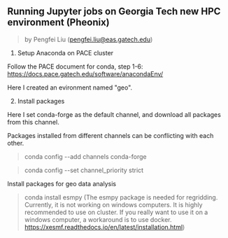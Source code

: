 ## Running Jupyter jobs on Georgia Tech new HPC environment (Pheonix)
> by Pengfei Liu (pengfei.liu@eas.gatech.edu)

1. Setup Anaconda on PACE cluster

Follow the PACE document for conda, step 1-6:
https://docs.pace.gatech.edu/software/anacondaEnv/

Here I created an evironment named "geo".

2. Install packages

Here I set conda-forge as the default channel, and download all packages from this channel.

Packages installed from different channels can be conflicting with each other.
> conda config --add channels conda-forge 

> conda config --set channel_priority strict

Install packages for geo data analysis

> conda install esmpy
(The esmpy package is needed for regridding. Currently, it is not working on windows computers. It is highly recommended to use on cluster. If you really want to use it on a windows computer, a workaround is to use docker. https://xesmf.readthedocs.io/en/latest/installation.html)

